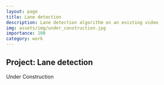 ```yaml
---
layout: page
title: Lane detection
description: Lane detection algorithm on an existing video
img: assets/img/under_construction.jpg
importance: 100
category: work
---
```


## Project: Lane detection

Under Construction